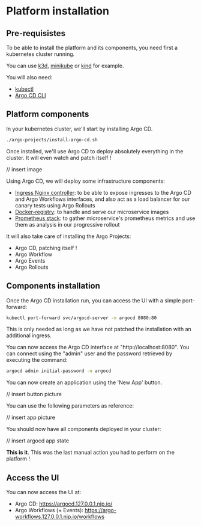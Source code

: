 # Platform installation

## Pre-requisistes

To be able to install the platform and its components, you need first a kubernetes cluster running.

You can use [k3d](https://k3d.io/), [minikube](https://minikube.sigs.k8s.io/docs/start/) or [kind](https://kind.sigs.k8s.io/docs/user/quick-start/) for example.

You will also need:
* [kubectl](https://kubernetes.io/docs/tasks/tools/install-kubectl/)
* [Argo CD CLI](https://argo-cd.readthedocs.io/en/stable/getting_started/#2-download-argo-cd-cli)

## Platform components

In your kubernetes cluster, we'll start by installing Argo CD.

```bash
./argo-projects/install-argo-cd.sh
```

Once installed, we'll use Argo CD to deploy absolutely everything in the cluster. It will even watch and patch itself !

// insert image

Using Argo CD, we will deploy some infrastructure components:
* [Ingress Nginx controller](https://github.com/kubernetes/ingress-nginx): to be able to expose ingresses to the Argo CD and Argo Workflows interfaces, and also act as a load balancer for our canary tests using Argo Rollouts
* [Docker-registry](https://artifacthub.io/packages/helm/phntom/docker-registry): to handle and serve our microservice images
* [Prometheus stack](https://github.com/prometheus-community/helm-charts/tree/main/charts/kube-prometheus-stack): to gather microservice's prometheus metrics and use them as analysis in our progressive rollout

It will also take care of installing the Argo Projects:
* Argo CD, patching itself !
* Argo Workflow
* Argo Events
* Argo Rollouts

## Components installation

Once the Argo CD installation run, you can access the UI with a simple port-forward:

```bash
kubectl port-forward svc/argocd-server -n argocd 8080:80
```

This is only needed as long as we have not patched the installation with an additional ingress.

You can now access the Argo CD interface at "http://localhost:8080".
You can connect using the "admin" user and the password retrieved by executing the command:

```bash
argocd admin initial-password -n argocd
```

You can now create an application using the 'New App' button.

// insert button picture

You can use the following parameters as reference:

// insert app picture

You should now have all components deployed in your cluster:

// insert argocd app state

**This is it**. This was the last manual action you had to perform on the platform !

## Access the UI

You can now access the UI at:

- Argo CD: https://argocd.127.0.0.1.nip.io/
- Argo Workflows (+ Events): https://argo-workflows.127.0.0.1.nip.io/workflows 